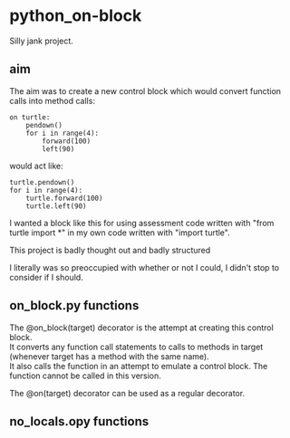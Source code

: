 # python_on-block
Silly jank project.  

## aim
The aim was to create a new control block which would convert function calls into method calls:

	on turtle:
		pendown()
		for i in range(4):
			forward(100)
			left(90)
    
would act like:

	turtle.pendown()
	for i in range(4):
		turtle.forward(100)
		turtle.left(90)

I wanted a block like this for using assessment code written with "from turtle import \*" in my own code written with "import turtle".

This project is badly thought out and badly structured

I literally was so preoccupied with whether or not I could, I didn't stop to consider if I should.  


## on_block.py functions

The @on_block(target) decorator is the attempt at creating this control block.  
  It converts any function call statements to calls to methods in target (whenever target has a method with the same name).  
  It also calls the function in an attempt to emulate a control block.  The function cannot be called in this version.  

The @on(target) decorator can be used as a regular decorator.  



## no_locals.opy functions

